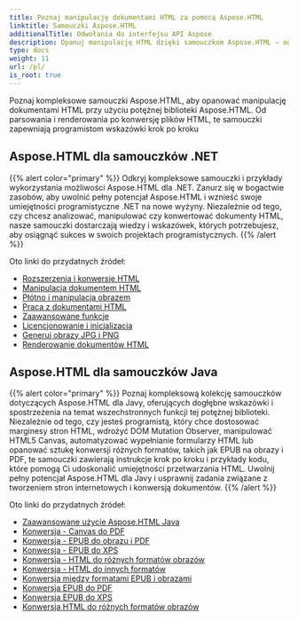 ```yaml
---
title: Poznaj manipulację dokumentami HTML za pomocą Aspose.HTML
linktitle: Samouczki Aspose.HTML
additionalTitle: Odwołania do interfejsu API Aspose
description: Opanuj manipulację HTML dzięki samouczkom Aspose.HTML – od analizy składniowej po konwersję, wskazówki krok po kroku dla programistów.
type: docs
weight: 11
url: /pl/
is_root: true
---
```


Poznaj kompleksowe samouczki Aspose.HTML, aby opanować manipulację dokumentami HTML przy użyciu potężnej biblioteki Aspose.HTML. Od parsowania i renderowania po konwersję plików HTML, te samouczki zapewniają programistom wskazówki krok po kroku

## Aspose.HTML dla samouczków .NET
{{% alert color="primary" %}}
Odkryj kompleksowe samouczki i przykłady wykorzystania możliwości Aspose.HTML dla .NET. Zanurz się w bogactwie zasobów, aby uwolnić pełny potencjał Aspose.HTML i wznieść swoje umiejętności programistyczne .NET na nowe wyżyny. Niezależnie od tego, czy chcesz analizować, manipulować czy konwertować dokumenty HTML, nasze samouczki dostarczają wiedzy i wskazówek, których potrzebujesz, aby osiągnąć sukces w swoich projektach programistycznych. 
{{% /alert %}}

Oto linki do przydatnych źródeł:
 
- [Rozszerzenia i konwersje HTML](./net/html-extensions-and-conversions/)
- [Manipulacja dokumentem HTML](./net/html-document-manipulation/)
- [Płótno i manipulacja obrazem](./net/canvas-and-image-manipulation/)
- [Praca z dokumentami HTML](./net/working-with-html-documents/)
- [Zaawansowane funkcje](./net/advanced-features/)
- [Licencjonowanie i inicjalizacja](./net/licensing-and-initialization/)
- [Generuj obrazy JPG i PNG](./net/generate-jpg-and-png-images/)
- [Renderowanie dokumentów HTML](./net/rendering-html-documents/)

## Aspose.HTML dla samouczków Java
{{% alert color="primary" %}}
Poznaj kompleksową kolekcję samouczków dotyczących Aspose.HTML dla Javy, oferujących dogłębne wskazówki i spostrzeżenia na temat wszechstronnych funkcji tej potężnej biblioteki. Niezależnie od tego, czy jesteś programistą, który chce dostosować marginesy stron HTML, wdrożyć DOM Mutation Observer, manipulować HTML5 Canvas, automatyzować wypełnianie formularzy HTML lub opanować sztukę konwersji różnych formatów, takich jak EPUB na obrazy i PDF, te samouczki zawierają instrukcje krok po kroku i przykłady kodu, które pomogą Ci udoskonalić umiejętności przetwarzania HTML. Uwolnij pełny potencjał Aspose.HTML dla Javy i usprawnij zadania związane z tworzeniem stron internetowych i konwersją dokumentów. 
{{% /alert %}}

Oto linki do przydatnych źródeł:
 
- [Zaawansowane użycie Aspose.HTML Java](./java/advanced-usage/)
- [Konwersja - Canvas do PDF](./java/conversion-canvas-to-pdf/)
- [Konwersja - EPUB do obrazu i PDF](./java/conversion-epub-to-image-and-pdf/)
- [Konwersja - EPUB do XPS](./java/conversion-epub-to-xps/)
- [Konwersja - HTML do różnych formatów obrazów](./java/conversion-html-to-various-image-formats/)
- [Konwersja - HTML do innych formatów](./java/conversion-html-to-other-formats/)
- [Konwersja między formatami EPUB i obrazami](./java/converting-between-epub-and-image-formats/)
- [Konwersja EPUB do PDF](./java/converting-epub-to-pdf/)
- [Konwersja EPUB do XPS](./java/converting-epub-to-xps/)
- [Konwersja HTML do różnych formatów obrazów](./java/converting-html-to-various-image-formats/)
